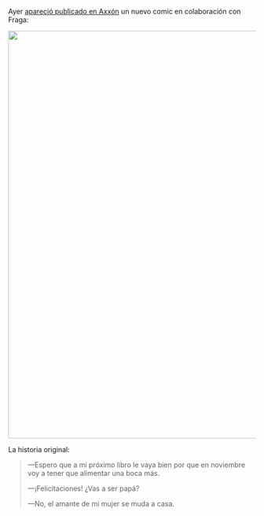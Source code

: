 <html><body><p>Ayer <a href="http://axxon.com.ar/fraga/fraga371.htm" target="_blank">apareció publicado en Axxón</a> un nuevo comic en colaboración con Fraga:



<a href="/wp-content/uploads/2012/10/UnaBocaMas.png"><img class="aligncenter size-large wp-image-4219" title="Una boca más" src="/wp-content/uploads/2012/10/UnaBocaMas-791x1024.png" alt="" width="640" height="828"></a>



La historia original:

</p><blockquote>—Espero que a mi próximo libro le vaya bien por que en noviembre voy a tener que alimentar una boca más.

—¡Felicitaciones! ¿Vas a ser papá?

—No, el amante de mi mujer se muda a casa.</blockquote></body></html>